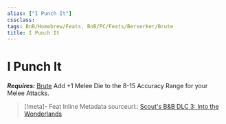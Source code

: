 ```yaml
---
alias: ["I Punch It"]
cssclass: 
tags: BnB/Homebrew/Feats, BnB/PC/Feats/Berserker/Brute
title: I Punch It
---
```


# I Punch It
***Requires:*** [Brute](../../../../60-Wyrmscriber/Gamemaster/Mechanics/Classes/Berserker/Brute.md)
Add +1 Melee Die to the 8-15 Accuracy Range for your Melee Attacks.

> [!meta]- Feat Inline Metadata
> sourceurl:: [Scout's B&B DLC 3: Into the Wonderlands](https://docs.google.com/document/d/1MLOgrWwcLNTnP9PuXrKiLImy7SUh4hXO8arVUAlmdp0/edit)

